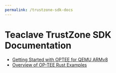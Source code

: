 ```yaml
---
permalink: /trustzone-sdk-docs
---
```


# Teaclave TrustZone SDK Documentation

* [Getting Started with OPTEE for QEMU ARMv8](/docs/getting-started-with-optee-for-qemu-armv8.md)
* [Overview of OP-TEE Rust Examples](/docs/overview-of-optee-rust-examples.md)
